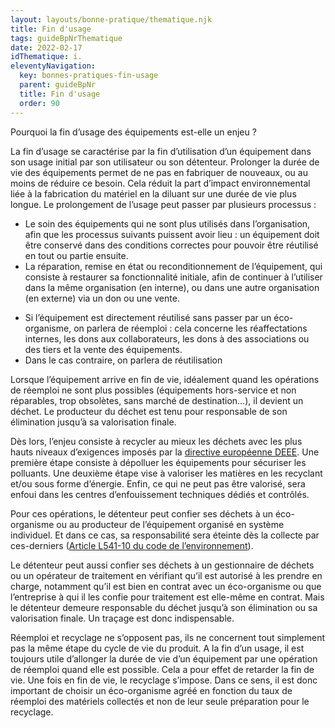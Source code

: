 ```yaml
---
layout: layouts/bonne-pratique/thematique.njk
title: Fin d'usage
tags: guideBpNrThematique
date: 2022-02-17
idThematique: i.
eleventyNavigation:
  key: bonnes-pratiques-fin-usage
  parent: guideBpNr
  title: Fin d'usage
  order: 90
---
```


Pourquoi la fin d’usage des équipements est-elle un enjeu ?

La fin d’usage se caractérise par la fin d’utilisation d’un équipement dans son usage initial par son utilisateur ou son détenteur. Prolonger la durée de vie des équipements permet de ne pas en fabriquer de nouveaux, ou au moins de réduire ce besoin. Cela réduit la part d’impact environnemental liée à la fabrication du matériel en la diluant sur une durée de vie plus longue. Le prolongement de l’usage peut passer par plusieurs processus :

*	Le soin des équipements qui ne sont plus utilisés dans l’organisation, afin que les processus suivants puissent avoir lieu : un équipement doit être conservé dans des conditions correctes pour pouvoir être réutilisé en tout ou partie ensuite.
*	La réparation, remise en état ou reconditionnement de l’équipement, qui consiste à restaurer sa fonctionnalité initiale, afin de continuer à l’utiliser dans la même organisation (en interne), ou dans une autre organisation (en externe) via un don ou une vente.
  - Si l’équipement est directement réutilisé sans passer par un éco-organisme, on parlera de réemploi : cela concerne les réaffectations internes, les dons aux collaborateurs, les dons à des associations ou des tiers et la vente des équipements. 
  - Dans le cas contraire, on parlera de réutilisation

Lorsque l’équipement arrive en fin de vie, idéalement quand les opérations de réemploi ne sont plus possibles (équipements hors-service et non réparables, trop obsolètes, sans marché de destination…), il devient un déchet. Le producteur du déchet est tenu pour responsable de son élimination jusqu’à sa valorisation finale.

Dès lors, l’enjeu consiste à recycler au mieux les déchets avec les plus hauts niveaux d’exigences imposés par la [directive européenne DEEE](https://www.legifrance.gouv.fr/jorf/id/JORFTEXT000026319124). Une première étape consiste à dépolluer les équipements pour sécuriser les polluants. Une deuxième étape vise à valoriser les matières en les recyclant et/ou sous forme d’énergie. Enfin, ce qui ne peut pas être valorisé, sera enfoui dans les centres d’enfouissement techniques dédiés et contrôlés.

Pour ces opérations, le détenteur peut confier ses déchets à un éco-organisme ou au producteur de l’équipement organisé en système individuel. Et dans ce cas, sa responsabilité sera éteinte dès la collecte par ces-derniers ([Article L541-10 du code de l’environnement](https://www.legifrance.gouv.fr/codes/article_lc/LEGIARTI000041599099/)).

Le détenteur peut aussi confier ses déchets à un gestionnaire de déchets ou un opérateur de traitement en vérifiant qu’il est autorisé à les prendre en charge, notamment qu’il est bien en contrat avec un éco-organisme ou que l’entreprise à qui il les confie pour traitement est elle-même en contrat. Mais le détenteur demeure responsable du déchet jusqu’à son élimination ou sa valorisation finale. Un traçage est donc indispensable.

Réemploi et recyclage ne s’opposent pas, ils ne concernent tout simplement pas la même étape du cycle de vie du produit. A la fin d’un usage, il est toujours utile d’allonger la durée de vie d’un équipement par une opération de réemploi quand elle est possible. Cela a pour effet de retarder la fin de vie. Une fois en fin de vie, le recyclage s’impose. Dans ce sens, il est donc important de choisir un éco-organisme agréé en fonction du taux de réemploi des matériels collectés et non de leur seule préparation pour le recyclage.
